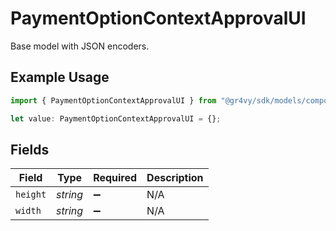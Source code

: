 # PaymentOptionContextApprovalUI

Base model with JSON encoders.

## Example Usage

```typescript
import { PaymentOptionContextApprovalUI } from "@gr4vy/sdk/models/components";

let value: PaymentOptionContextApprovalUI = {};
```

## Fields

| Field              | Type               | Required           | Description        |
| ------------------ | ------------------ | ------------------ | ------------------ |
| `height`           | *string*           | :heavy_minus_sign: | N/A                |
| `width`            | *string*           | :heavy_minus_sign: | N/A                |